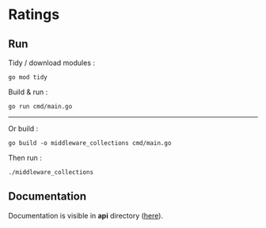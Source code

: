 # Ratings

## Run

Tidy / download modules :
```
go mod tidy
```
Build & run :
```
go run cmd/main.go
```

---
Or build : 
```
go build -o middleware_collections cmd/main.go
```
Then run : 
```
./middleware_collections
```

## Documentation

Documentation is visible in **api** directory ([here](api/swagger.json)).
